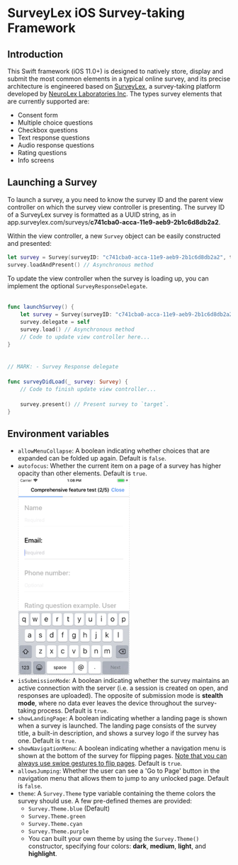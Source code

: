 # SurveyLex iOS Survey-taking Framework

## Introduction
This Swift framework (iOS 11.0+) is designed to natively store, display and submit the most common elements in a typical online survey, and its precise architecture is engineered based on  [SurveyLex](https://www.surveylex.com), a survey-taking platform developed by [NeuroLex Laboratories Inc](https://neurolex.ai). The types survey elements that are currently supported are:
- Consent form
- Multiple choice questions
- Checkbox questions
- Text response questions
- Audio response questions
- Rating questions
- Info screens

## Launching a Survey
To launch a survey, a you need to know the survey ID and the parent view controller on which the survey view controller is presenting. The survey ID of a SurveyLex survey is formatted as a UUID string, as in app.surveylex.com/surveys/**c741cba0-acca-11e9-aeb9-2b1c6d8db2a2**.

Within the view controller, a new `Survey` object can be easily constructed and presented:

```swift
let survey = Survey(surveyID: "c741cba0-acca-11e9-aeb9-2b1c6d8db2a2", target: self)
survey.loadAndPresent() // Asynchronous method
```

To update the view controller when the survey is loading up, you can implement the optional `SurveyResponseDelegate`.

```swift

func launchSurvey() {
    let survey = Survey(surveyID: "c741cba0-acca-11e9-aeb9-2b1c6d8db2a2", target: self)
    survey.delegate = self
    survey.load() // Asynchronous method
    // Code to update view controller here...
}


// MARK: - Survey Response delegate

func surveyDidLoad(_ survey: Survey) {
    // Code to finish update view controller...

    survey.present() // Present survey to `target`.
}
```

## Environment variables
- `allowMenuCollapse`: A boolean indicating whether choices that are expanded can be folded up again. Default is `false`.
- `autofocus`: Whether the current item on a page of a survey has higher opacity than other elements. Default is `true`. <br>
  <img src="Screenshots/autofocus.png" width="250" style="border: 1px dashed #e5e5e5">
- `isSubmissionMode`: A boolean indicating whether the survey maintains an active connection with the server (i.e. a session is created on open, and responses are uploaded). The opposite of submission mode is **stealth mode**, where no data ever leaves the device throughout the survey-taking process. Default is `true`.
- `showLandingPage`: A boolean indicating whether a landing page is shown when a survey is launched. The landing page consists of the survey title, a built-in description, and shows a survey logo if the survey has one. Default is `true`.
- `showNavigationMenu`: A boolean indicating whether a navigation menu is shown at the bottom of the survey for flipping pages. <u>Note that you can always use swipe gestures to flip pages</u>. Default is `true`.
- `allowsJumping`: Whether the user can see a 'Go to Page' button in the navigation menu that allows them to jump to any unlocked page. Default is `false`.
- `theme`: A `Survey.Theme` type variable containing the theme colors the survey should use. A few pre-defined themes are provided:
  - `Survey.Theme.blue` (Default)
  - `Survey.Theme.green`
  - `Survey.Theme.cyan`
  - `Survey.Theme.purple`
  - You can built your own theme by using the `Survey.Theme()` constructor, specifying four colors: **dark**, **medium**, **light**, and **highlight**.
